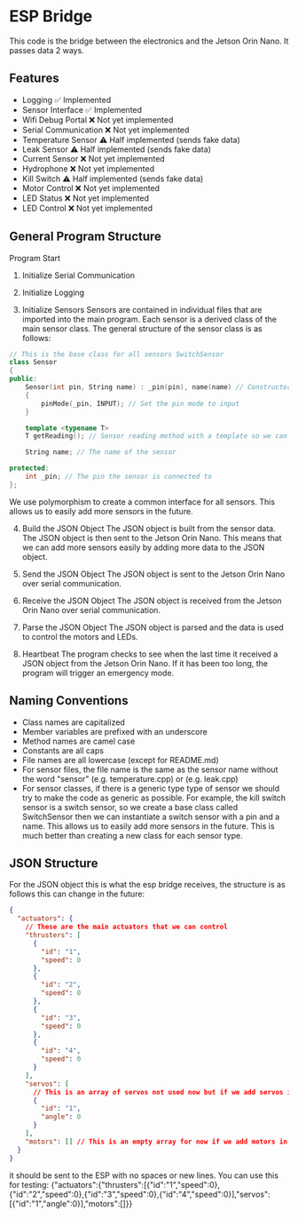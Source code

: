 # ESP Bridge

This code is the bridge between the electronics and the Jetson Orin Nano. It passes data 2 ways.

## Features

- Logging ✅ Implemented
- Sensor Interface ✅ Implemented
- Wifi Debug Portal ❌ Not yet implemented
- Serial Communication ❌ Not yet implemented
- Temperature Sensor ⚠️ Half implemented (sends fake data)
- Leak Sensor ⚠️ Half implemented (sends fake data)
- Current Sensor ❌ Not yet implemented
- Hydrophone ❌ Not yet implemented
- Kill Switch ⚠️ Half implemented (sends fake data)
- Motor Control ❌ Not yet implemented
- LED Status ❌ Not yet implemented
- LED Control ❌ Not yet implemented

## General Program Structure

Program Start

1. Initialize Serial Communication

2. Initialize Logging

3. Initialize Sensors
   Sensors are contained in individual files that are imported into the main program. Each sensor is a derived class of the main sensor class. The general structure of the sensor class is as follows:

```c++
// This is the base class for all sensors SwitchSensor
class Sensor
{
public:
    Sensor(int pin, String name) : _pin(pin), name(name) // Constructor
    {
        pinMode(_pin, INPUT); // Set the pin mode to input
    }

    template <typename T>
    T getReading(); // Sensor reading method with a template so we can return different types of data

    String name; // The name of the sensor

protected:
    int _pin; // The pin the sensor is connected to
};
```

We use polymorphism to create a common interface for all sensors. This allows us to easily add more sensors in the future.

4. Build the JSON Object
   The JSON object is built from the sensor data. The JSON object is then sent to the Jetson Orin Nano.
   This means that we can add more sensors easily by adding more data to the JSON object.

5. Send the JSON Object
   The JSON object is sent to the Jetson Orin Nano over serial communication.

6. Receive the JSON Object
   The JSON object is received from the Jetson Orin Nano over serial communication.

7. Parse the JSON Object
   The JSON object is parsed and the data is used to control the motors and LEDs.

8. Heartbeat
   The program checks to see when the last time it received a JSON object from the Jetson Orin Nano. If it has been too long, the program will trigger an emergency mode.

## Naming Conventions

- Class names are capitalized
- Member variables are prefixed with an underscore
- Method names are camel case
- Constants are all caps
- File names are all lowercase (except for README.md)
- For sensor files, the file name is the same as the sensor name without the word "sensor" (e.g. temperature.cpp) or (e.g. leak.cpp)
- For sensor classes, if there is a generic type type of sensor we should try to make the code as generic as possible. For example, the kill switch sensor is a switch sensor, so we create a base class called SwitchSensor then we can instantiate a switch sensor with a pin and a name. This allows us to easily add more sensors in the future. This is much better than creating a new class for each sensor type.

## JSON Structure

For the JSON object this is what the esp bridge receives, the structure is as follows this can change in the future:

```json
{
  "actuators": {
    // These are the main actuators that we can control
    "thrusters": [
      {
        "id": "1",
        "speed": 0
      },
      {
        "id": "2",
        "speed": 0
      },
      {
        "id": "3",
        "speed": 0
      },
      {
        "id": "4",
        "speed": 0
      }
    ],
    "servos": [
      // This is an array of servos not used now but if we add servos in the future we can add them here
      {
        "id": "1",
        "angle": 0
      }
    ],
    "motors": [] // This is an empty array for now if we add motors in the future we can add them here
  }
}
```

it should be sent to the ESP with no spaces or new lines. You can use this for testing:
{"actuators":{"thrusters":[{"id":"1","speed":0},{"id":"2","speed":0},{"id":"3","speed":0},{"id":"4","speed":0}],"servos":[{"id":"1","angle":0}],"motors":[]}}
